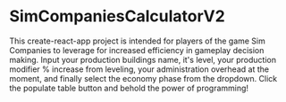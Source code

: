 # SimCompaniesCalculatorV2
This create-react-app project is intended for players of the game Sim Companies to leverage for increased efficiency in gameplay decision making. Input your production buildings name, it's level, your production modifier % increase from leveling, your administration overhead at the moment, and finally select the economy phase from the dropdown. Click the populate table button and behold the power of programming!
